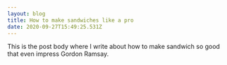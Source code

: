 ```yaml
---
layout: blog
title: How to make sandwiches like a pro
date: 2020-09-27T15:49:25.531Z
---
```

<!--StartFragment-->

This is the post body where I write about how to make sandwich so good that even impress Gordon Ramsay.

<!--EndFragment-->